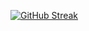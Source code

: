 <a href="https://git.io/streak-stats"><img src="https://streak-stats.demolab.com?user=iam-munagala" alt="GitHub Streak" /></a>
